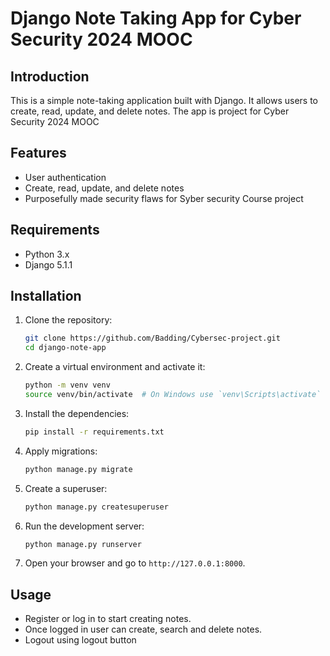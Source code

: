 # Django Note Taking App for Cyber Security 2024 MOOC

## Introduction
This is a simple note-taking application built with Django. It allows users to create, read, update, and delete notes.
The app is project for Cyber Security 2024 MOOC

## Features
- User authentication
- Create, read, update, and delete notes
- Purposefully made security flaws for Syber security Course project

## Requirements
- Python 3.x
- Django 5.1.1

## Installation
1. Clone the repository:
    ```bash
    git clone https://github.com/Badding/Cybersec-project.git
    cd django-note-app
    ```

2. Create a virtual environment and activate it:
    ```bash
    python -m venv venv
    source venv/bin/activate  # On Windows use `venv\Scripts\activate`
    ```

3. Install the dependencies:
    ```bash
    pip install -r requirements.txt
    ```

4. Apply migrations:
    ```bash
    python manage.py migrate
    ```

5. Create a superuser:
    ```bash
    python manage.py createsuperuser
    ```

6. Run the development server:
    ```bash
    python manage.py runserver
    ```

7. Open your browser and go to `http://127.0.0.1:8000`.

## Usage
- Register or log in to start creating notes.
- Once logged in user can create, search and delete notes.
- Logout using logout button
